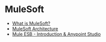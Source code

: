 # MuleSoft

* [What is MuleSoft?](https://www.youtube.com/watch?v=Xp46m57w1Ns)
* [MuleSoft Architecture](https://www.youtube.com/watch?v=g7PvkCXVPac)
* [Mule ESB - Introduction & Anypoint Studio](https://www.youtube.com/watch?v=0R-hk4xtU1A&list=PL7aRHNGCnFZWEis_pP-lQN2Hhaqkg1wRn)
